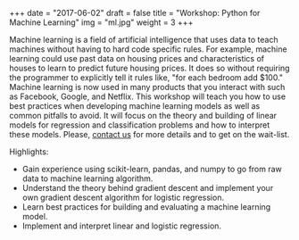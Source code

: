 +++
date = "2017-06-02"
draft = false
title = "Workshop: Python for Machine Learning"
img = "ml.jpg"
weight = 3
+++

Machine learning is a field of artificial intelligence that uses data to teach machines without having to hard code specific rules. For example, machine learning could use past data on housing prices and characteristics of houses to learn to predict future housing prices. It does so without requiring the programmer to explicitly tell it rules like, "for each bedroom add $100." Machine learning is now used in many products that you interact with such as Facebook, Google, and Netflix. This workshop will teach you how to use best practices when developing machine learning models as well as common pitfalls to avoid. It will focus on the theory and building of linear models for regression and classification problems and how to interpret these models. Please, [contact us](mailto:schoolofdatasci@gmail.com) for more details and to get on the wait-list. 

Highlights:

* Gain experience using scikit-learn, pandas, and numpy to go from raw data to machine learning algorithm.
* Understand the theory behind gradient descent and implement your own gradient descent algorithm for logistic regression.
* Learn best practices for building and evaluating a machine learning model.
* Implement and interpret linear and logistic regression.
